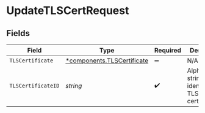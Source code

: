 # UpdateTLSCertRequest


## Fields

| Field                                                               | Type                                                                | Required                                                            | Description                                                         | Example                                                             |
| ------------------------------------------------------------------- | ------------------------------------------------------------------- | ------------------------------------------------------------------- | ------------------------------------------------------------------- | ------------------------------------------------------------------- |
| `TLSCertificate`                                                    | [*components.TLSCertificate](../../models/shared/tlscertificate.md) | :heavy_minus_sign:                                                  | N/A                                                                 |                                                                     |
| `TLSCertificateID`                                                  | *string*                                                            | :heavy_check_mark:                                                  | Alphanumeric string identifying a TLS certificate.                  | cRTguUGZzb2W9Euo4moOr                                               |